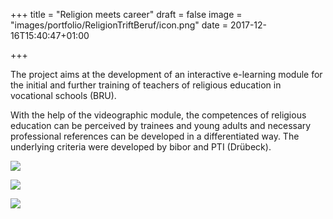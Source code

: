 +++
title = "Religion meets career"
draft = false
image = "images/portfolio/ReligionTriftBeruf/icon.png"
date = 2017-12-16T15:40:47+01:00

+++


The project aims at the development of an interactive e-learning module for the initial and further training of teachers of religious education in vocational schools (BRU).

With the help of the videographic module, the competences of religious education can be perceived by trainees and young adults and necessary professional references can be developed in a differentiated way. The underlying criteria were developed by bibor and PTI (Drübeck).

![](images/portfolio/ReligionTriftBeruf/Bildschirmfoto1.png)

![](images/portfolio/ReligionTriftBeruf/Bildschirmfoto2.png)

![](images/portfolio/ReligionTriftBeruf/Bildschirmfoto3.png)